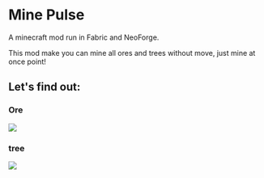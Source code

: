 # Mine Pulse
A minecraft mod run in Fabric and NeoForge.

This mod make you can mine all ores and trees without move, just mine at once point!

## Let's find out:
### Ore

![](/img/ore.gif)

### tree

![](/img/tree.gif)